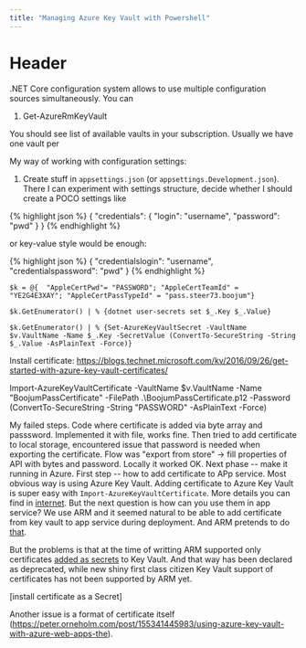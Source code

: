 ```yaml
---
title: "Managing Azure Key Vault with Powershell"
---
```


Header
===

.NET Core configuration system allows to use multiple configuration sources simultaneously.
You can 

1. Get-AzureRmKeyVault

You should see list of available vaults in your subscription. Usually we have one vault per

My way of working with configuration settings:
1. Create stuff in `appsettings.json` (or `appsettings.Development.json`). There I can
experiment with settings structure, decide whether I should create a POCO settings like 

{% highlight json %}
{
  "credentials": {
    "login": "username",
    "password": "pwd"
  }
}
{% endhighlight %}

or key-value style would be enough:

{% highlight json %}
{
  "credentialslogin": "username",
  "credentialspassword": "pwd"
}
{% endhighlight %}

```
$k = @{  "AppleCertPwd"= "PASSWORD"; "AppleCertTeamId" =  "YE2G4E3XAY"; "AppleCertPassTypeId" = "pass.steer73.boojum"}

$k.GetEnumerator() | % {dotnet user-secrets set $_.Key $_.Value}

$k.GetEnumerator() | % {Set-AzureKeyVaultSecret -VaultName $v.VaultName -Name $_.Key -SecretValue (ConvertTo-SecureString -String $_.Value -AsPlainText -Force)}

```

Install certificate: https://blogs.technet.microsoft.com/kv/2016/09/26/get-started-with-azure-key-vault-certificates/


Import-AzureKeyVaultCertificate -VaultName $v.VaultName -Name "BoojumPassCertificate" -FilePath .\BoojumPassCertificate.p12 -Password (ConvertTo-SecureString -String "PASSWORD" -AsPlainText -Force)

My failed steps. 
Code where certificate is added via byte array and passsword. Implemented it with file, works fine.
Then tried to add certificate to local storage, encountered issue that password is needed 
when exporting the certificate. Flow was "export from store" -> fill properties of API with
bytes and password. Locally it worked OK. 
Next phase -- make it running in Azure.
First step -- how to add certificate to APp service. Most obvious way is using Azure Key Vault. Adding certificate to Azure Key Vault is super easy with `Import-AzureKeyVaultCertificate`. More details you can find in [internet](https://blogs.technet.microsoft.com/kv/2016/09/26/get-started-with-azure-key-vault-certificates). But the next question is how can you use them in app service? We use ARM and it seemed natural to be able to add certificate from key vault to app service during deployment. And ARM pretends to do [that](https://github.com/Azure/azure-quickstart-templates/blob/73cce4601ed599caa82adfb6b0dfe4f4dbbd6abf/201-web-app-certificate-from-key-vault/README.md). 

But the problems is that at the time of writting ARM supported only certificates [added as
secrets]((https://rahulpnath.com/blog/pfx-certificate-in-azure-key-vault/)
) to Key Vault. And that way has been declared as deprecated, while new shiny first class
citizen Key Vault support of certificates has not been supported by ARM yet.



[install certificate as a Secret]

Another issue is a format of certificate itself (https://peter.orneholm.com/post/155341445983/using-azure-key-vault-with-azure-web-apps-the).

